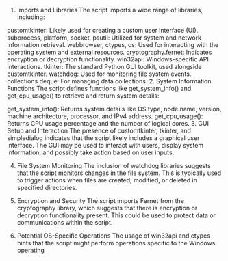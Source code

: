 1. Imports and Libraries
The script imports a wide range of libraries, including:

customtkinter: Likely used for creating a custom user interface (UI).
subprocess, platform, socket, psutil: Utilized for system and network information retrieval.
webbrowser, ctypes, os: Used for interacting with the operating system and external resources.
cryptography.fernet: Indicates encryption or decryption functionality.
win32api: Windows-specific API interactions.
tkinter: The standard Python GUI toolkit, used alongside customtkinter.
watchdog: Used for monitoring file system events.
collections.deque: For managing data collections.
2. System Information Functions
The script defines functions like get_system_info() and get_cpu_usage() to retrieve and return system details:

get_system_info(): Returns system details like OS type, node name, version, machine architecture, processor, and IPv4 address.
get_cpu_usage(): Returns CPU usage percentage and the number of logical cores.
3. GUI Setup and Interaction
The presence of customtkinter, tkinter, and simpledialog indicates that the script likely includes a graphical user interface. The GUI may be used to interact with users, display system information, and possibly take action based on user inputs.

4. File System Monitoring
The inclusion of watchdog libraries suggests that the script monitors changes in the file system. This is typically used to trigger actions when files are created, modified, or deleted in specified directories.

5. Encryption and Security
The script imports Fernet from the cryptography library, which suggests that there is encryption or decryption functionality present. This could be used to protect data or communications within the script.

6. Potential OS-Specific Operations
The usage of win32api and ctypes hints that the script might perform operations specific to the Windows operating
